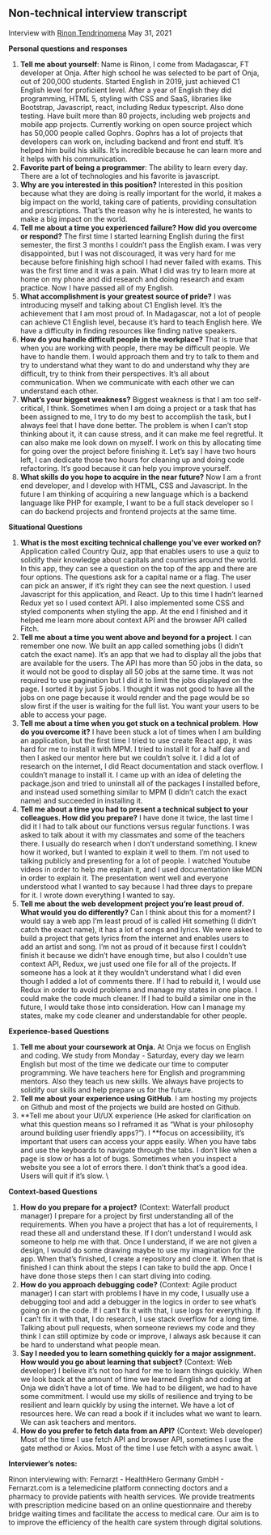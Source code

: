 ## Non-technical interview transcript



Interview with [Rinon Tendrinomena](https://onja.org/student/rinon/)
May 31, 2021

**Personal questions and responses**



1. **Tell me about yourself**: Name is Rinon, I come from Madagascar, FT developer at Onja. After high school he was selected to be part of Onja, out of 200,000 students. Started English in 2019, just achieved C1 English level for proficient level. After a year of English they did programming, HTML 5, styling with CSS and SaaS, libraries like Bootstrap, Javascript, react, including Redux typescript. Also done testing. Have built more than 80 projects, including web projects and mobile app projects. Currently working on open source project which has 50,000 people called Gophrs.  Gophrs has a lot of projects that developers can work on, including backend and front end stuff. It’s helped him build his skills. It’s incredible because he can learn more and it helps with his communication.
2. **Favorite part of being a  programmer**: The ability to learn every day. There are a lot of technologies and his favorite is javascript. 
3. **Why are you interested in this position?** Interested in this position because what they are doing is really important for the world, it makes a big impact on the world, taking care of patients, providing consultation and prescriptions. That’s the reason why he is interested, he wants to make a big impact on the world. 
4. **Tell me about a time you experienced failure? How did you overcome or respond?** The first time I started learning English during the first semester, the first 3 months I couldn’t pass the English exam. I was very disappointed, but I was not discouraged, it was very hard for me because before finishing high school I had never failed with exams. This was the first time and it was a pain. What I did was try to learn more at home on my phone and did research and doing research and exam practice. Now I have passed all of my English. 
5. **What accomplishment is your greatest source of pride?** I was introducing myself and talking about C1 English level. It’s the achievement that I am most proud of. In Madagascar, not a lot of people can achieve C1 English level, because it’s hard to teach English here. We have a difficulty in finding resources like finding native speakers. 
6. **How do you handle difficult people in the workplace?** That is true that when you are working with people, there may be difficult people. We have to handle them. I would approach them and try to talk to them and try to understand what they want to do and understand why they are difficult, try to think from their perspectives. It’s all about communication. When we communicate with each other we can understand each other. 
7. **What’s your biggest weakness?** Biggest weakness is that I am too self-critical, I think. Sometimes when I am doing a project or a task that has been assigned to me, I try to do my best to accomplish the task, but I always feel that I have done better. The problem is when I can’t stop thinking about it, it can cause stress, and it can make me feel regretful. It can also make me look down on myself. I work on this by allocating time for going over the project before finishing it. Let’s say I have two hours left, I can dedicate those two hours for cleaning up and doing code refactoring. It’s good because it can help you improve yourself.
8. **What skills do you hope to acquire in the near future?** Now I am a front end developer, and I develop with HTML, CSS and Javascript. In the future I am thinking of acquiring a new language which is a backend language like PHP for example, I want to be a full stack developer so I can do backend projects and frontend projects at the same time. 

**Situational Questions**



1. **What is the most exciting technical challenge you've ever worked on?** Application called Country Quiz, app that enables users to use a quiz to solidify their knowledge about capitals and countries around the world. In this app, they can see a question on the top of the app and there are four options. The questions ask for a capital name or a flag. The user can pick an answer, if it’s right they can see the next question. I used Javascript for this application, and React. Up to this time I hadn’t learned Redux yet so I used context API. I also implemented some CSS and styled components when styling the app. At the end I finished and it helped me learn more about context API and the browser API called Fitch. 
2. **Tell me about a time you went above and beyond for a project**. I can remember one now. We built an app called something jobs (I didn’t catch the exact name). It’s an app that we had to display all the jobs that are available for the users. The API has more than 50 jobs in the data, so it would not be good to display all 50 jobs at the same time. It was not required to use pagination but I did it to limit the jobs displayed on the page. I sorted it by just 5 jobs. I thought it was not good to have all the jobs on one page because it would render and the page would be so slow first if the user is waiting for the full list. You want your users to be able to access your page.
3. **Tell me about a time when you got stuck on a technical problem**. **How do you overcome it?** I have been stuck a lot of times when I am building an application, but the first time I tried to use create React app, it was hard for me to install it with MPM. I tried to install it for a half day and then I asked our mentor here but we couldn’t solve it. I did a lot of research on the internet, I did React documentation and stack overflow. I couldn’t manage to install it. I came up with an idea of deleting the package.json and tried to uninstall all of the packages I installed before, and instead used something similar to MPM (I didn’t catch the exact name) and succeeded in installing it. 
4. **Tell me about a time you had to present a technical subject to your colleagues. How did you prepare?** I have done it twice, the last time I did it I had to talk about our functions versus regular functions. I was asked to talk about it with my classmates and some of the teachers there. I usually do research when I don’t understand something. I knew how it worked, but I wanted to explain it well to them. I’m not used to talking publicly and presenting for a lot of people. I watched Youtube videos in order to help me explain it, and I used documentation like MDN in order to explain it. The presentation went well and everyone understood what I wanted to say because I had three days to prepare for it. I wrote down everything I wanted to say. 
5. **Tell me about the web development project you’re least proud of. What would you do differently?** Can I think about this for a moment? I would say a web app I’m least proud of is called Hit something (I didn’t catch the exact name), it has a lot of songs and lyrics. We were asked to build a project that gets lyrics from the internet and enables users to add an artist and song. I’m not as proud of it because first I couldn’t finish it because we didn’t have enough time, but also I couldn’t use context API, Redux, we just used one file for all of the projects. If someone has a look at it they wouldn’t understand what I did even though I added a lot of comments there. If I had to rebuild it, I would use Redux in order to avoid problems and manage my states in one place. I could make the code much cleaner. If I had to build a similar one in the future, I would take those into consideration. How can I manage my states, make my code cleaner and understandable for other people.

**Experience-based Questions**



1. **Tell me about your coursework at Onja.** At Onja we focus on English and coding. We study from Monday - Saturday, every day we learn English but most of the time we dedicate our time to computer programming. We have teachers here for English and programming mentors. Also they teach us new skills. We always have projects to solidify our skills and help prepare us for the future. 
2. **Tell me about your experience using GitHub**. I am hosting my projects on Github and most of the projects we build are hosted on Github.
3. **Tell me about your UI/UX experience (He asked for clarification on what this question means so I reframed it as “What is your philosophy around building user friendly apps?”). I **focus on accessibility, it’s important that users can access your apps easily. When you have tabs and use the keyboards to navigate through the tabs. I don’t like when a page is slow or has a lot of bugs. Sometimes when you inspect a website you see a lot of errors there. I don’t think that’s a good idea. Users will quit if it’s slow.  \
 							

**Context-based Questions**



1. **How do you prepare for a project?** (Context: Waterfall product manager) I prepare for a project by first understanding all of the requirements. When you have a project that has a lot of requirements, I read these all and understand these. If I don’t understand I would ask someone to help me with that. Once I understand, if we are not given a design, I would do some drawing maybe to use my imagination for the app. When that’s finished, I create a repository and clone it. When that is finished I can think about the steps I can take to build the app. Once I have done those steps then I can start diving into coding. 
2. **How do you approach debugging code?** (Context: Agile product manager) I can start with problems I have in my code, I usually use a debugging tool and add a debugger in the logics in order to see what’s going on in the code. If I can’t fix it with that, I use logs for everything. If I can’t fix it with that, I do research, I use stack overflow for a long time. Talking about pull requests, when someone reviews my code and they think I can still optimize by code or improve, I always ask because it can be hard to understand what people mean. 
3. **Say I needed you to learn something quickly for a major assignment. How would you go about learning that subject?** (Context: Web developer) I believe it’s not too hard for me to learn things quickly. When we look back at the amount of time we learned English and coding at Onja we didn’t have a lot of time. We had to be diligent, we had to have some commitment. I would use my skills of resilience and trying to be resilient and learn quickly by using the internet. We have a lot of resources here. We can read a book if it includes what we want to learn. We can ask teachers and mentors. 
4. **How do you prefer to fetch data from an API?** (Context: Web developer) Most of the time I use fetch API and browser API, sometimes I use the gate method or Axios. Most of the time I use fetch with a async await.  \
 							

						 					

				

			

		

**Interviewer’s notes:**

Rinon interviewing with: Fernarzt - HealthHero Germany GmbH - Fernarzt.com is a telemedicine platform connecting doctors and a pharmacy to provide patients with health services. We provide treatments with prescription medicine based on an online questionnaire and thereby bridge waiting times and facilitate the access to medical care. Our aim is to to improve the efficiency of the health care system through digital solutions. 
